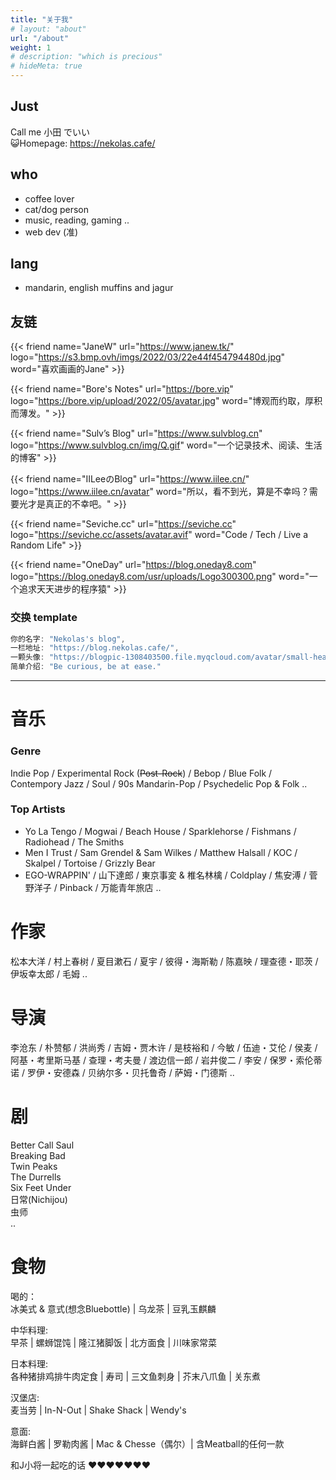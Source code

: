 ```yaml
---
title: "关于我"
# layout: "about"
url: "/about"
weight: 1
# description: "which is precious"
# hideMeta: true
---
```

## Just
Call me 小田 でいい  
😺Homepage: https://nekolas.cafe/   
## who 
- coffee lover
- cat/dog person  
- music, reading, gaming .. 
- web dev (准)   


## lang
- mandarin, english muffins and jagur


## 友链

{{< friend name="JaneW" url="https://www.janew.tk/" logo="https://s3.bmp.ovh/imgs/2022/03/22e44f454794480d.jpg" word="喜欢画画的Jane" >}}

{{< friend name="Bore's Notes" url="https://bore.vip" logo="https://bore.vip/upload/2022/05/avatar.jpg" word="博观而约取，厚积而薄发。" >}}

{{< friend name="Sulv’s Blog" url="https://www.sulvblog.cn" logo="https://www.sulvblog.cn/img/Q.gif" word="一个记录技术、阅读、生活的博客" >}}

{{< friend name="IILeeのBlog" url="https://www.iilee.cn/" logo="https://www.iilee.cn/avatar" word="所以，看不到光，算是不幸吗？需要光才是真正的不幸吧。" >}}

{{< friend name="Seviche.cc" url="https://seviche.cc" logo="https://seviche.cc/assets/avatar.avif" word="Code / Tech /  Live a Random Life" >}}

{{< friend name="OneDay" url="https://blog.oneday8.com" logo="https://blog.oneday8.com/usr/uploads/Logo300300.png" word="一个追求天天进步的程序猿" >}}


### 交换 template
```java
你的名字: "Nekolas's blog",
一栏地址: "https://blog.nekolas.cafe/",
一颗头像: "https://blogpic-1308403500.file.myqcloud.com/avatar/small-head-king.jpg",
简单介绍: "Be curious, be at ease."
```

---

# 音乐
### Genre
Indie Pop / Experimental Rock (~~Post-Rock~~) / Bebop / Blue Folk / Contempory Jazz / Soul / 90s Mandarin-Pop / Psychedelic Pop & Folk ..
### Top Artists
- Yo La Tengo / Mogwai / Beach House / Sparklehorse / Fishmans / Radiohead / The Smiths 
- Men I Trust / Sam Grendel & Sam Wilkes / Matthew Halsall / KOC / Skalpel / Tortoise / Grizzly Bear  
- EGO-WRAPPIN' / 山下達郎 / 東京事変 & 椎名林檎 / Coldplay / 焦安溥 / 菅野洋子 / Pinback / 万能青年旅店 ..

# 作家
松本大洋 / 村上春树 / 夏目漱石 / 夏宇 / 彼得・海斯勒 / 陈嘉映 / 理查德・耶茨 / 伊坂幸太郎 / 毛姆 ..

# 导演
李沧东 / 朴赞郁 / 洪尚秀 / 吉姆・贾木许 / 是枝裕和 / 今敏 / 伍迪・艾伦 / 侯麦 / 阿基・考里斯马基 / 查理・考夫曼 / 渡边信一郎 / 岩井俊二 / 李安 / 保罗・索伦蒂诺 / 罗伊・安德森 / 贝纳尔多・贝托鲁奇 / 萨姆・门德斯 ..

# 剧
Better Call Saul  
Breaking Bad  
Twin Peaks  
The Durrells  
Six Feet Under  
日常(Nichijou)  
虫师  
..
# 食物

喝的：  
冰美式 & 意式(想念Bluebottle) | 乌龙茶 | 豆乳玉麒麟  

中华料理:  
早茶 | 螺蛳馄饨 | 隆江猪脚饭 | 北方面食 | 川味家常菜    

日本料理:  
各种猪排鸡排牛肉定食 | 寿司 | 三文鱼刺身 | 芥末八爪鱼 | 关东煮   

汉堡店:   
麦当劳 | In-N-Out | Shake Shack | Wendy's    

意面:   
海鲜白酱 | 罗勒肉酱 | Mac & Chesse（偶尔）| 含Meatball的任何一款     

和J小将一起吃的话 ♥♥♥♥♥♥♥
